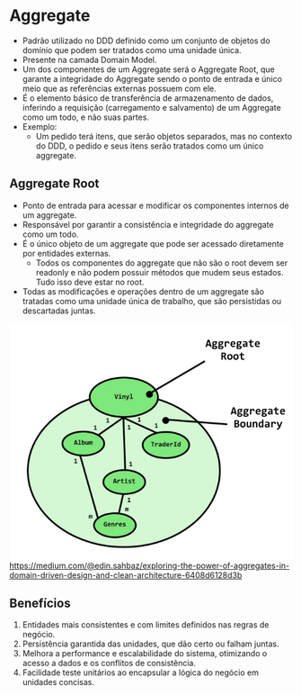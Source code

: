 # Aggregate

- Padrão utilizado no DDD definido como um conjunto de objetos do domínio que podem ser tratados como uma unidade única.
- Presente na camada Domain Model.
- Um dos componentes de um Aggregate será o Aggregate Root, que garante a integridade do Aggregate sendo o ponto de entrada e único meio que as referências externas possuem com ele.
- É o elemento básico de transferência de armazenamento de dados, inferindo a requisição (carregamento e salvamento) de um Aggregate como um todo, e não suas partes.
- Exemplo:
	- Um pedido terá itens, que serão objetos separados, mas no contexto do DDD, o pedido e seus itens serão tratados como um único aggregate. 


## Aggregate Root

- Ponto de entrada para acessar e modificar os componentes internos de um aggregate.
- Responsável por garantir a consistência e integridade do aggregate como um todo.
- É o único objeto de um aggregate que pode ser acessado diretamente por entidades externas.
	- Todos os componentes do aggregate que não são o root devem ser readonly e não podem possuir métodos que mudem seus estados. Tudo isso deve estar no root.
- Todas as modificações e operações dentro de um aggregate são tratadas como uma unidade única de trabalho, que são persistidas ou descartadas juntas.

![aggregate example](../media/aggregateexample.png)
https://medium.com/@edin.sahbaz/exploring-the-power-of-aggregates-in-domain-driven-design-and-clean-architecture-6408d6128d3b

## Benefícios 

1. Entidades mais consistentes e com limites definidos nas regras de negócio.
2. Persistência garantida das unidades, que dão certo ou falham juntas.
3. Melhora a performance e escalabilidade do sistema, otimizando o acesso a dados e os conflitos de consistência.
4. Facilidade teste unitários ao encapsular a lógica do negócio em unidades concisas.